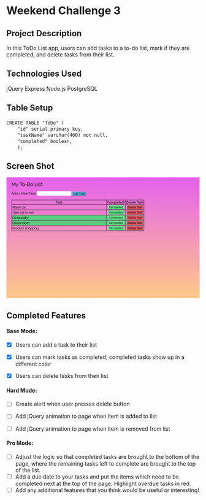 # Weekend Challenge 3

## Project Description

In this ToDo List app, users can add tasks to a to-do list, mark if they are completed, and delete tasks from their list.

## Technologies Used

jQuery
Express
Node.js
PostgreSQL

## Table Setup

```
CREATE TABLE "ToDo" (
	"id" serial primary key,
	"taskName" varchar(400) not null,
	"completed" boolean,
	);
```

## Screen Shot

![To Do List](server/public/styles/ScreenShot1.png)

## Completed Features

#### **Base Mode:** 
- [x] Users can add a task to their list
- [x] Users can mark tasks as completed; completed tasks show up in a different color
- [x] Users can delete tasks from their list


#### **Hard Mode:** 

- [ ] Create alert when user presses delete button
- [ ] Add jQuery animation to page when item is added to list
- [ ] Add jQuery animation to page when item is removed from list


#### **Pro Mode:** 
- [ ] Adjust the logic so that completed tasks are brought to the bottom of the page, where the remaining tasks left to complete are brought to the top of the list.
- [ ] Add a due date to your tasks and put the items which need to be completed next at the top of the page. Highlight overdue tasks in red.
- [ ] Add any additional features that you think would be useful or interesting!